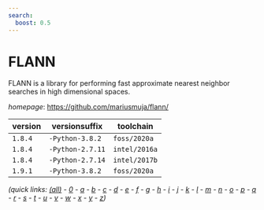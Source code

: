 ```yaml
---
search:
  boost: 0.5
---
```

# FLANN

FLANN is a library for performing fast approximate nearest neighbor searches in high dimensional spaces.

*homepage*: <https://github.com/mariusmuja/flann/>

version | versionsuffix | toolchain
--------|---------------|----------
``1.8.4`` | ``-Python-3.8.2`` | ``foss/2020a``
``1.8.4`` | ``-Python-2.7.11`` | ``intel/2016a``
``1.8.4`` | ``-Python-2.7.14`` | ``intel/2017b``
``1.9.1`` | ``-Python-3.8.2`` | ``foss/2020a``


*(quick links: [(all)](../index.md) - [0](../0/index.md) - [a](../a/index.md) - [b](../b/index.md) - [c](../c/index.md) - [d](../d/index.md) - [e](../e/index.md) - [f](../f/index.md) - [g](../g/index.md) - [h](../h/index.md) - [i](../i/index.md) - [j](../j/index.md) - [k](../k/index.md) - [l](../l/index.md) - [m](../m/index.md) - [n](../n/index.md) - [o](../o/index.md) - [p](../p/index.md) - [q](../q/index.md) - [r](../r/index.md) - [s](../s/index.md) - [t](../t/index.md) - [u](../u/index.md) - [v](../v/index.md) - [w](../w/index.md) - [x](../x/index.md) - [y](../y/index.md) - [z](../z/index.md))*

